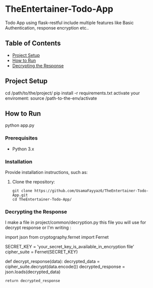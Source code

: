 # TheEntertainer-Todo-App

Todo App using flask-restful include multiple features like Basic Authentication, response encryption etc..

## Table of Contents

- [Project Setup](#project-setup)
- [How to Run](#how-to-run)
- [Decrypting the Response](#decrypting-the-response)

## Project Setup

cd /path/to/the/project/
pip install -r requirements.txt
activate your enviroment: source /path-to-the-env/activate

## How to Run
python app.py

### Prerequisites

- Python 3.x

### Installation

Provide installation instructions, such as:

1. Clone the repository:

   ```shell
   git clone https://github.com/UsamaFayyaz6/TheEntertainer-Todo-App.git
   cd TheEntertainer-Todo-App/
   ```

### Decrypting the Response

I make a file in project/common/decryption.py this file you will use for decrypt response or I'm writing :

import json
from cryptography.fernet import Fernet

SECRET_KEY = 'your_secret_key_is_available_in_encryption file' <!--`b'kNSzrr2qU64mtDiRWNgG3sQ77S5iKvT2FjstsIflw7g='-->
cipher_suite = Fernet(SECRET_KEY)

def decrypt_response(data):
    decrypted_data = cipher_suite.decrypt(data.encode())
    decrypted_response = json.loads(decrypted_data)

    return decrypted_response
 
